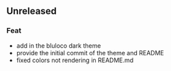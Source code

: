 ## Unreleased

### Feat

- add in the bluloco dark theme
- provide the initial commit of the theme and README
- fixed colors not rendering in README.md
